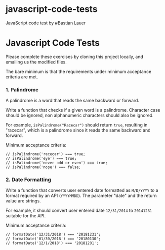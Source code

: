 # javascript-code-tests
JavaScript code test by #Bastian Lauer



# Javascript Code Tests

Please complete these exercises by cloning this project locally, and emailing us the modified files.

The bare minimum is that the requirements under minimum acceptance criteria are met.

### 1. Palindrome

A palindrome is a word that reads the same backward or forward.

Write a function that checks if a given word is a palindrome. Character case should be ignored, non alphanumeric characters should also be ignored.

For example, `isPalindrome("Racecar")` should return `true`, resulting in "racecar", which is a palindrome since it reads the same backward and forward.

Minimum acceptance criteria:
```
// isPalindrome('racecar') === true;
// isPalindrome('eye') === true;
// isPalindrome('never odd or even') === true;
// isPalindrome('nope') === false;
```

### 2. Date Formatting

Write a function that converts user entered date formatted as `M/D/YYYY` to a format required by an API (`YYYYMMDD`). The parameter "date" and the return value are strings. 

For example, it should convert user entered date `12/31/2014` to `20141231` suitable for the API.

Minimum acceptance criteria:
```
// formatDate('12/31/2018') === '20181231';
// formatDate('01/30/2018') === '20180130';
// formatDate('12/1/2018') === '20181201';
```


